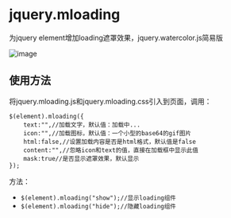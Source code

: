 # jquery.mloading
为jquery element增加loading遮罩效果，jquery.watercolor.js简易版


![image](https://segmentfault.com/img/bVyRN0)

使用方法
------
将jquery.mloading.js和jquery.mloading.css引入到页面，调用：
```
$(element).mloading({
    text:"",//加载文字，默认值：加载中...
    icon:"",//加载图标，默认值：一个小型的base64的gif图片
    html:false,//设置加载内容是否是html格式，默认值是false
    content:"",//忽略icon和text的值，直接在加载框中显示此值
    mask:true//是否显示遮罩效果，默认显示
});
```

方法：
- ```$(element).mloading("show");//显示loading组件 ```
- ```$(element).mloading("hide");//隐藏loading组件 ```
